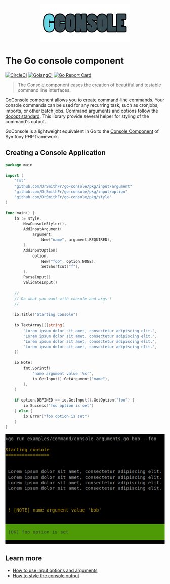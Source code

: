 <p align="center">
    <img src="docs/assets/icon.png">
</p>

# The Go console component

[![CircleCI](https://circleci.com/gh/DrSmithFr/go-console.svg?style=shield)](https://circleci.com/gh/DrSmithFr/go-console)
[![GolangCI](https://golangci.com/badges/github.com/DrSmithFr/go-console.svg)](https://golangci.com/r/github.com/DrSmithFr/go-console)
[![Go Report Card](https://goreportcard.com/badge/github.com/DrSmithFr/go-console)](https://goreportcard.com/report/github.com/DrSmithFr/go-console)

> The Console component eases the creation of beautiful and testable command line interfaces.

GoConsole component allows you to create command-line commands. Your console commands can be used for any recurring task, such as cronjobs, imports, or other batch jobs.
Command arguments and options follow the [docopt standard](http://docopt.org/). This library provide several helper for styling of the command's output.

GoConsole is a lightweight equivalent in Go to the [Console Component](https://github.com/symfony/console) of Symfony PHP framework.

## Creating a Console Application

```go
package main

import (
    "fmt"
    "github.com/DrSmithFr/go-console/pkg/input/argument"
    "github.com/DrSmithFr/go-console/pkg/input/option"
    "github.com/DrSmithFr/go-console/pkg/style"
)

func main() {
    io := style.
        NewConsoleStyler().
        AddInputArgument(
            argument.
                New("name", argument.REQUIRED),
        ).
        AddInputOption(
            option.
                New("foo", option.NONE).
                SetShortcut("f"),
        ).
        ParseInput().
        ValidateInput()

    //
    // Do what you want with console and args !
    //

    io.Title("Starting console")

    io.TextArray([]string{
        "Lorem ipsum dolor sit amet, consectetur adipiscing elit.",
        "Lorem ipsum dolor sit amet, consectetur adipiscing elit.",
        "Lorem ipsum dolor sit amet, consectetur adipiscing elit.",
        "Lorem ipsum dolor sit amet, consectetur adipiscing elit.",
    })

    io.Note(
        fmt.Sprintf(
            "name argument value '%s'",
            io.GetInput().GetArgument("name"),
        ),
    )

    if option.DEFINED == io.GetInput().GetOption("foo") {
        io.Success("foo option is set")
    } else {
        io.Error("foo option is set")
    }
}
```

<p align="center">
    <img src="docs/assets/exemple-console-args.png">
</p>

## Learn more
- [How to use input options and arguments](docs/console-input.md)
- [How to style the console output](docs/console-output.md)
